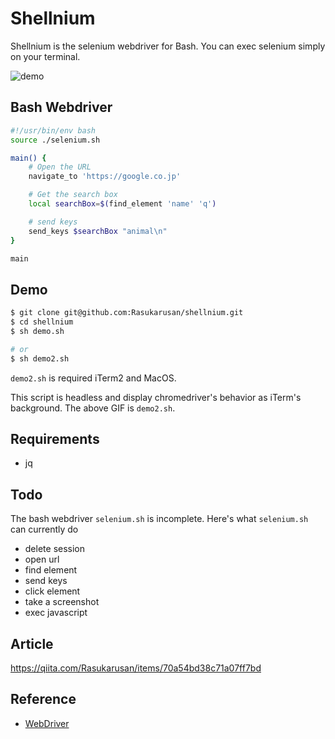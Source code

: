# Shellnium

Shellnium is the selenium webdriver for Bash.
You can exec selenium simply on your terminal.

![demo](https://user-images.githubusercontent.com/17779386/85990922-aacbd080-ba2d-11ea-8e88-cc9b79075b31.gif)

## Bash Webdriver

```sh
#!/usr/bin/env bash
source ./selenium.sh

main() {
    # Open the URL
    navigate_to 'https://google.co.jp'

    # Get the search box
    local searchBox=$(find_element 'name' 'q')

    # send keys
    send_keys $searchBox "animal\n"
}

main
```

## Demo

```sh
$ git clone git@github.com:Rasukarusan/shellnium.git
$ cd shellnium
$ sh demo.sh

# or
$ sh demo2.sh
```

`demo2.sh` is required iTerm2 and MacOS.

This script is headless and display chromedriver's behavior as iTerm's background.
The above GIF is `demo2.sh`.

## Requirements

- jq

## Todo

The bash webdriver `selenium.sh` is incomplete.
Here's what `selenium.sh` can currently do

- delete session
- open url
- find element
- send keys
- click element
- take a screenshot
- exec javascript

## Article

https://qiita.com/Rasukarusan/items/70a54bd38c71a07ff7bd

## Reference

- [WebDriver](https://www.w3.org/TR/webdriver/)
